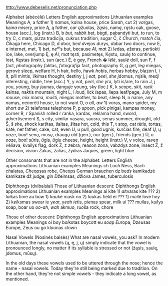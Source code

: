 http://www.debeselis.net/pronunciation.php

Alphabet (abėcėlė)
Letters	English approximations	Lithuanian examples			Meanings
A, a	f*a*ther		1) n*a*m*a*s, k*a*ina			house, price
   	Sar*ah*, c*u*t		2) v*a*rgas, kain*a*			misery, price
Ą, ą	f*a*ther, c*a*r		*ą*žuolas, ž*ą*sis, nam*ą*, r*ą*stu	oak, goose, house (acc.), log (instr.)
B, b	*b*ut, ra*bb*it		*b*et, *b*ėgti, pa*b*andyti		but, to run, to try
C, c	ma*ts*, pi*zz*a		tradi*c*ija, *c*ukrus			tradition, sugar
Č, č	*Ch*ur*ch*, ma*tch*	*č*ia, *Č*ikaga				here, Chicago
D, d	*d*oor, be*d*		*d*vejos *d*urys, *d*abar		two doors, now
E, e	intern*e*t, m*e*t,	1) b*e*t, n*e*⁰¹s				but, because
	*A*l, m*a*t		2) l*e*das, *e*žeras, p*e*ršokti	ice, lake, overjump
Ę, ę	*A*l, m*a*t		t*ę*sti, pasime*t*ęs, K*ę*stu, saul*ę*	to continue, lost, Kęstas (instr.), sun (acc.)
Ė, ė	g*a*y, French �		l*ė*l*ė*, saul*ė*			doll, sun
F, f	*f*act, *ph*otography	*f*aktas, *f*otogra*f*ija		fact, photography
G, g	*g*et, le*g*		mie*g*as, *g*erovė			sleep, welfare
H, h	*h*air, *h*ello, *h*awk	*h*obis, *h*erbas			hobby, blazon
I, i	*i*t, p*i*ll		m*i*ntis, l*i*k*i*mas			thought, destiny
Į, į	*ea*t, p*ee*l, sh*e*	*į*domus, m*į*slė, med*į*			interesting, riddle, tree (acc.)
Y, y	*ea*t, p*ee*l, sh*e*	*y*ra, l*y*ti				is/are, to rain
J, j	*y*ou, *y*oung, bu*y*	*j*aunas, dangu*j*e			young, sky (loc.)
K, k	s*c*ope, s*k*it, ra*ck*	*k*alnas, na*k*tis			mountain, night
L, l	*l*oud, *l*ick		*l*apas, *l*iepa			leaf/page, July
M, m	*m*ouse, *m*ix		*m*a*m*a, *m*ušti, *m*iegas		mother, to beat, sleep
N, n	*n*ame, a*n*y		*n*amas, *n*e*n*orėti			house, to not want
O, o	*a*ll, *aw*		1) v*o*ras, man*o*			spider, my
   	short *aw*		2) telef*o*nas				telephone
P, p	s*p*oon, *p*ick		*p*inigai, kam*p*as				money, corner
R, r	Spanish rolled r	*r*anka, ka*r*das, *r*eklama		hand, sword, advertisement
S, s	*c*ity, *s*imilar	va*s*ara, *s*au*s*ra, *s*enas		summer, drought, old
Š, š	*sh*e, *sh*ock		kar*š*tas, *š*altas, *š*itas		hot, cold, this
T, t	s*t*op, ca*t*		*t*ė*t*is, *t*ortas, ka*t*ė, ne*t*	father, cake, cat, even
U, u	p*u*ll, g*oo*d		*u*gnis, k*u*rčias				fire, deaf
Ų, ų	*oo*ze, b*oo*!		sen*ų*, mūs*ų*, draug*ų*		old (gen.), our (gen.), friends (gen.)
Ū, ū	*oo*ze, b*oo*!		s*ū*ris, *ū*gis, *ū*giu			cheese, height, height (instr.)
V, v	*v*oice, ra*v*en	*v*ėlia*v*a, k*v*ailys			flag, dork
Z, z	*z*ebra, rea*s*on	*z*ona, vab*z*dys				zone, insect
Ž, ž	deci*s*ion, vi*s*ion	*Ž*akas, *ž*alias, *ž*ydras		Jaques, green, light blue

Other consonants that are not in the alphabet:
Letters		English approximations	Lithuanian examples	Meanings
ch		Lo*ch* Ness, Ba*ch*	*ch*alatas, *Ch*eopsas	robe, Cheops
		German brau*ch*en
dz		be*ds*			kamika*dz*ė		kamikaze
dž		ju*dg*e, *g*in		*Dž*eimsas, *dž*iova	James, tuberculosis

Diphthongs (dvibalsiai)
Those of Lithuanian descent:
Diphthongs	English approximations	Lithuanian examples	Meanings
ai		k*i*te			1) *ai*tvaras		kite
		???			2) l*ai*kas		time
au		b*ow*			1) k*au*kė		mask
		n*o*			2) l*au*kas		field
ei		???			1) m*ei*lė		love
		h*ey*			2) k*ei*ksmas		swear
ie		y*ea*r, y*ea*h		*ie*tis, p*ie*nas	spear, milk
ui		???			m*ui*las, k*ui*lys	soap, boar
uo		*oo-ah*, *wah*		akm*uo*, r*uo*ša	rock, chore

Those of other descent:
Diphthongs	English approximations	Lithuanian examples	Meanings
oi		b*o*y			b*oi*kotas		boycott
eu		s*oa*p			*Eu*ropa, Dz*eu*sas	Europe, Zeus
ou		g*o*			kl*ou*nas		clown

Nasal Vowels (Nosinės balsės)
What are nasal vowels, you ask? In modern Lithuanian, the nasal vowels (ą, ę, į, ų) simply indicate that the vowel is pronounced longly, no matter if its syllable is stressed or not (žąsis, saulę, įdomus, mūsų).

In the old days these vowels used to be uttered through the nose; hence the name - nasal vowels. Today they're still being marked due to tradition. On the other hand, they're not simple vowels - they indicate a long vowel, as mentioned.
